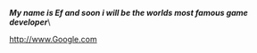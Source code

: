 __*My name is Ef and soon i will be the worlds most famous game developer*__\

http://www.Google.com
